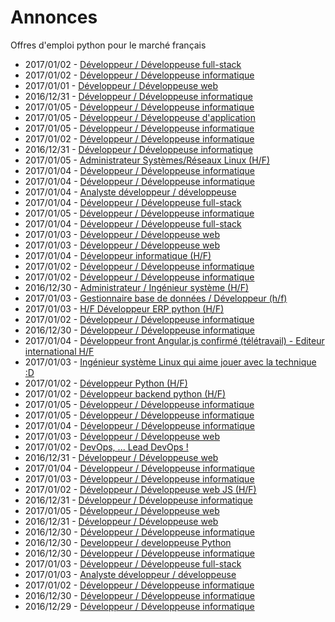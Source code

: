 # Annonces

Offres d'emploi python pour le marché français

* 2017/01/02 - [Développeur / Développeuse full-stack](http://www.pyjobs.fr/jobs/details/4468/developpeur-developpeuse-full-stack "Développeur / Développeuse full-stack")
* 2017/01/02 - [Développeur / Développeuse informatique](http://www.pyjobs.fr/jobs/details/4469/developpeur-developpeuse-informatique "Développeur / Développeuse informatique")
* 2017/01/01 - [Développeur / Développeuse web](http://www.pyjobs.fr/jobs/details/4463/developpeur-developpeuse-web "Développeur / Développeuse web")
* 2016/12/31 - [Développeur / Développeuse informatique](http://www.pyjobs.fr/jobs/details/4459/developpeur-developpeuse-informatique "Développeur / Développeuse informatique")
* 2017/01/05 - [Développeur / Développeuse informatique](http://www.pyjobs.fr/jobs/details/4494/developpeur-developpeuse-informatique "Développeur / Développeuse informatique")
* 2017/01/05 - [Développeur / Développeuse d'application](http://www.pyjobs.fr/jobs/details/4495/developpeur-developpeuse-dapplication "Développeur / Développeuse d'application")
* 2017/01/05 - [Développeur / Développeuse informatique](http://www.pyjobs.fr/jobs/details/4493/developpeur-developpeuse-informatique "Développeur / Développeuse informatique")
* 2017/01/02 - [Développeur / Développeuse informatique](http://www.pyjobs.fr/jobs/details/4467/developpeur-developpeuse-informatique "Développeur / Développeuse informatique")
* 2016/12/31 - [Développeur / Développeuse informatique](http://www.pyjobs.fr/jobs/details/4458/developpeur-developpeuse-informatique "Développeur / Développeuse informatique")
* 2017/01/05 - [Administrateur Systèmes/Réseaux Linux (H/F)](http://www.pyjobs.fr/jobs/details/4501/administrateur-systemes-reseaux-linux-h-f "Administrateur Systèmes/Réseaux Linux (H/F)")
* 2017/01/04 - [Développeur / Développeuse informatique](http://www.pyjobs.fr/jobs/details/4491/developpeur-developpeuse-informatique "Développeur / Développeuse informatique")
* 2017/01/04 - [Développeur / Développeuse informatique](http://www.pyjobs.fr/jobs/details/4489/developpeur-developpeuse-informatique "Développeur / Développeuse informatique")
* 2017/01/04 - [Analyste développeur / développeuse](http://www.pyjobs.fr/jobs/details/4490/analyste-developpeur-developpeuse "Analyste développeur / développeuse")
* 2017/01/04 - [Développeur / Développeuse full-stack](http://www.pyjobs.fr/jobs/details/4492/developpeur-developpeuse-full-stack "Développeur / Développeuse full-stack")
* 2017/01/05 - [Développeur / Développeuse informatique](http://www.pyjobs.fr/jobs/details/4500/developpeur-developpeuse-informatique "Développeur / Développeuse informatique")
* 2017/01/04 - [Développeur / Développeuse full-stack](http://www.pyjobs.fr/jobs/details/4488/developpeur-developpeuse-full-stack "Développeur / Développeuse full-stack")
* 2017/01/03 - [Développeur / Développeuse web](http://www.pyjobs.fr/jobs/details/4482/developpeur-developpeuse-web "Développeur / Développeuse web")
* 2017/01/03 - [Développeur / Développeuse web](http://www.pyjobs.fr/jobs/details/4483/developpeur-developpeuse-web "Développeur / Développeuse web")
* 2017/01/04 - [Développeur informatique (H/F)](http://www.pyjobs.fr/jobs/details/4487/developpeur-informatique-h-f "Développeur informatique (H/F)")
* 2017/01/02 - [Développeur / Développeuse informatique](http://www.pyjobs.fr/jobs/details/4464/developpeur-developpeuse-informatique "Développeur / Développeuse informatique")
* 2017/01/02 - [Développeur / Développeuse informatique](http://www.pyjobs.fr/jobs/details/4466/developpeur-developpeuse-informatique "Développeur / Développeuse informatique")
* 2016/12/30 - [Administrateur / Ingénieur système (H/F)](http://www.pyjobs.fr/jobs/details/4456/administrateur-ingenieur-systeme-h-f "Administrateur / Ingénieur système (H/F)")
* 2017/01/03 - [Gestionnaire base de données / Développeur (h/f)](http://www.pyjobs.fr/jobs/details/4481/gestionnaire-base-de-donnees-developpeur-h-f "Gestionnaire base de données / Développeur (h/f)")
* 2017/01/03 - [H/F Développeur ERP python (H/F)](http://www.pyjobs.fr/jobs/details/4480/h-f-developpeur-erp-python-h-f "H/F Développeur ERP python (H/F)")
* 2017/01/02 - [Développeur / Développeuse informatique](http://www.pyjobs.fr/jobs/details/4465/developpeur-developpeuse-informatique "Développeur / Développeuse informatique")
* 2016/12/30 - [Développeur / Développeuse informatique](http://www.pyjobs.fr/jobs/details/4457/developpeur-developpeuse-informatique "Développeur / Développeuse informatique")
* 2017/01/04 - [Développeur front Angular.js confirmé (télétravail) - Editeur international H/F](http://www.pyjobs.fr/jobs/details/4486/developpeur-front-angular-js-confirme-teletravail-editeur-international-h-f "Développeur front Angular.js confirmé (télétravail) - Editeur international H/F")
* 2017/01/03 - [Ingénieur système Linux qui aime jouer avec la technique :D](http://www.pyjobs.fr/jobs/details/4478/ingenieur-systeme-linux-qui-aime-jouer-avec-la-technique-d "Ingénieur système Linux qui aime jouer avec la technique :D")
* 2017/01/02 - [Développeur Python (H/F)](http://www.pyjobs.fr/jobs/details/4474/developpeur-python-h-f "Développeur Python (H/F)")
* 2017/01/02 - [Développeur backend python (H/F)](http://www.pyjobs.fr/jobs/details/4473/developpeur-backend-python-h-f "Développeur backend python (H/F)")
* 2017/01/05 - [Développeur / Développeuse informatique](http://www.pyjobs.fr/jobs/details/4499/developpeur-developpeuse-informatique "Développeur / Développeuse informatique")
* 2017/01/05 - [Développeur / Développeuse informatique](http://www.pyjobs.fr/jobs/details/4498/developpeur-developpeuse-informatique "Développeur / Développeuse informatique")
* 2017/01/04 - [Développeur / Développeuse informatique](http://www.pyjobs.fr/jobs/details/4485/developpeur-developpeuse-informatique "Développeur / Développeuse informatique")
* 2017/01/03 - [Développeur / Développeuse web](http://www.pyjobs.fr/jobs/details/4479/developpeur-developpeuse-web "Développeur / Développeuse web")
* 2017/01/02 - [DevOps, ... Lead DevOps !](http://www.pyjobs.fr/jobs/details/4471/devops-lead-devops "DevOps, ... Lead DevOps !")
* 2016/12/31 - [Développeur / Développeuse web](http://www.pyjobs.fr/jobs/details/4462/developpeur-developpeuse-web "Développeur / Développeuse web")
* 2017/01/04 - [Développeur / Développeuse informatique](http://www.pyjobs.fr/jobs/details/4484/developpeur-developpeuse-informatique "Développeur / Développeuse informatique")
* 2017/01/03 - [Développeur / Développeuse informatique](http://www.pyjobs.fr/jobs/details/4477/developpeur-developpeuse-informatique "Développeur / Développeuse informatique")
* 2017/01/02 - [Développeur / Développeuse web JS (H/F)](http://www.pyjobs.fr/jobs/details/4472/developpeur-developpeuse-web-js-h-f "Développeur / Développeuse web JS (H/F)")
* 2016/12/31 - [Développeur / Développeuse informatique](http://www.pyjobs.fr/jobs/details/4461/developpeur-developpeuse-informatique "Développeur / Développeuse informatique")
* 2017/01/05 - [Développeur / Développeuse web](http://www.pyjobs.fr/jobs/details/4497/developpeur-developpeuse-web "Développeur / Développeuse web")
* 2016/12/31 - [Développeur / Développeuse web](http://www.pyjobs.fr/jobs/details/4460/developpeur-developpeuse-web "Développeur / Développeuse web")
* 2016/12/30 - [Développeur / Développeuse informatique](http://www.pyjobs.fr/jobs/details/4454/developpeur-developpeuse-informatique "Développeur / Développeuse informatique")
* 2016/12/30 - [Developpeur / developpeuse Python](http://www.pyjobs.fr/jobs/details/4453/developpeur-developpeuse-python "Developpeur / developpeuse Python")
* 2016/12/30 - [Développeur / Développeuse informatique](http://www.pyjobs.fr/jobs/details/4455/developpeur-developpeuse-informatique "Développeur / Développeuse informatique")
* 2017/01/03 - [Développeur / Développeuse full-stack](http://www.pyjobs.fr/jobs/details/4475/developpeur-developpeuse-full-stack "Développeur / Développeuse full-stack")
* 2017/01/03 - [Analyste développeur / développeuse](http://www.pyjobs.fr/jobs/details/4476/analyste-developpeur-developpeuse "Analyste développeur / développeuse")
* 2017/01/02 - [Développeur / Développeuse informatique](http://www.pyjobs.fr/jobs/details/4470/developpeur-developpeuse-informatique "Développeur / Développeuse informatique")
* 2016/12/30 - [Développeur / Développeuse informatique](http://www.pyjobs.fr/jobs/details/4452/developpeur-developpeuse-informatique "Développeur / Développeuse informatique")
* 2016/12/29 - [Développeur / Développeuse informatique](http://www.pyjobs.fr/jobs/details/4447/developpeur-developpeuse-informatique "Développeur / Développeuse informatique")

